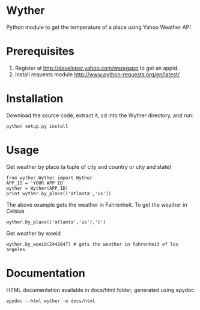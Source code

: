 Wyther
================
Python module to get the temperature of a place using Yahoo Weather API

Prerequisites
=================
1. Register at http://developer.yahoo.com/wsregapp to get an appid.
2. Install requests module http://www.python-requests.org/en/latest/

Installation
=================

Download the source code, extract it, cd into the Wyther directory, and run:

	python setup.py install

Usage
=================
Get weather by place (a tuple of city and country or city and state)


	from wyther.Wyther import Wyther
	APP_ID = 'YOUR APP ID'
	wyther = Wyther(APP_ID)
	print wyther.by_place(('atlanta','us'))

The above example gets the weather in Fahrenheit. To get the weather in Celsius

	wyther.by_place(('atlanta','us'),'c')

Get weather by woeid

	wyther.by_woeid(2442047) # gets the weather in fahrenheit of los angeles

Documentation
==================
HTML documentation available in docs/html folder, generated using epydoc

    epydoc --html wyther -o docs/html
